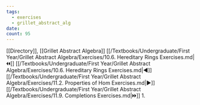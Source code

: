 ```yaml
---
tags:
  - exercises
  - grillet_abstract_alg
date:
count: 95
---
```

[[Directory]], [[Grillet Abstract Algebra]]
[[/Textbooks/Undergraduate/First Year/Grillet Abstract Algebra/Exercises/10.6. Hereditary Rings Exercises.md|🞀🞀]] [[/Textbooks/Undergraduate/First Year/Grillet Abstract Algebra/Exercises/10.6. Hereditary Rings Exercises.md|◀]] [[/Textbooks/Undergraduate/First Year/Grillet Abstract Algebra/Exercises/11.2. Properties of Hom Exercises.md|▶]] [[/Textbooks/Undergraduate/First Year/Grillet Abstract Algebra/Exercises/11.9. Completions Exercises.md|🞂🞂]]
1. 